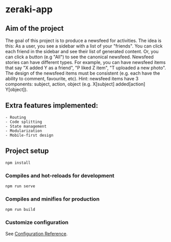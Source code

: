 # zeraki-app

## Aim of the project

The goal of this project is to produce a newsfeed for activities.
The idea is this:
As a user, you see a sidebar with a list of your "friends". You can click each friend in the
sidebar and see their list of generated content. Or, you can click a button (e.g "All") to see the
canonical newsfeed.
Newsfeed stories can have different types. For example, you can have newsfeed items that
say "X added Y as a friend", "P liked Z item", "T uploaded a new photo". The design of the
newsfeed items must be consistent (e.g. each have the ability to comment, favourite, etc).
Hint: newsfeed items have 3 components: subject, action, object (e.g. X[subject]
added[action] Y[object]).

Extra features implemented:
---
    - Routing
    - Code splitting
    - State management
    - Modularization
    - Mobile-first design

## Project setup
```
npm install
```

### Compiles and hot-reloads for development
```
npm run serve
```

### Compiles and minifies for production
```
npm run build
```

### Customize configuration
See [Configuration Reference](https://cli.vuejs.org/config/).
